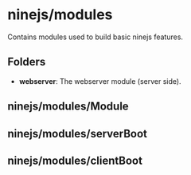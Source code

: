 # ninejs/modules

Contains modules used to build basic ninejs features.

## Folders

- **webserver**: The webserver module (server side).

## ninejs/modules/Module



## ninejs/modules/serverBoot

## ninejs/modules/clientBoot

